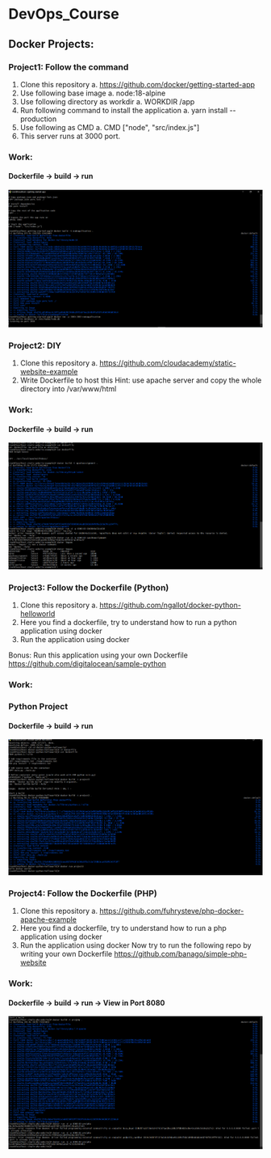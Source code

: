 # DevOps_Course
## Docker Projects:
### Project1: Follow the command
1. Clone this repository
a. https://github.com/docker/getting-started-app
2. Use following base image
a. node:18-alpine
3. Use following directory as workdir
a. WORKDIR /app
4. Run following command to install the application
a. yarn install --production
5. Use following as CMD
a. CMD ["node", "src/index.js"]
6. This server runs at 3000 port.
### Work:
<p align="center">
  <h4>Dockerfile -> build -> run</h4>
  
  <img width="600px" src="./Project 1/Screenshot_1.png"/>
  

</p>

### Project2: DIY
1. Clone this repository
a. https://github.com/cloudacademy/static-website-example
2. Write Dockerfile to host this
Hint: use apache server and copy the whole directory into /var/www/html
### Work:
<p align="center">
  <h4>Dockerfile -> build -> run</h4>
  <img width="600px" src="./Project2 DIY/Screenshot_2.png" />
  
 
</p>

### Project3: Follow the Dockerfile (Python)
1. Clone this repository
a. https://github.com/ngallot/docker-python-helloworld
2. Here you find a dockerfile, try to understand how to run a python application using
docker
3. Run the application using docker

Bonus: Run this application using your own Dockerfile
https://github.com/digitalocean/sample-python
### Work:
<h3>Python Project</h3>
<p align="center">
  <h4>Dockerfile -> build -> run</h4>
  <img width="600px" src="./Project 3/Screenshot_1.png" />
</p>



### Project4: Follow the Dockerfile (PHP)
1. Clone this repository
a. https://github.com/fuhrysteve/php-docker-apache-example
2. Here you find a dockerfile, try to understand how to run a php application using docker
3. Run the application using docker
Now try to run the following repo by writing your own Dockerfile
https://github.com/banago/simple-php-website
### Work:
<p align="center">
  <h4>Dockerfile -> build -> run -> View in Port 8080</h4>
  <img src="./Project 4/Screenshot_2.png"/>
</p>